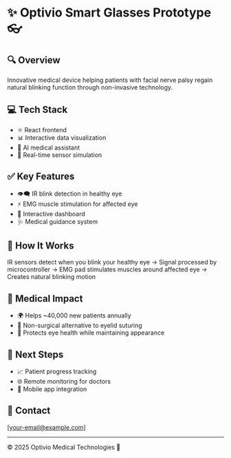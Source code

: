# ✨ Optivio Smart Glasses Prototype 👓

## 🔍 Overview
Innovative medical device helping patients with facial nerve palsy regain natural blinking function through non-invasive technology.

## 💻 Tech Stack
- ⚛️ React frontend
- 📊 Interactive data visualization
- 🤖 AI medical assistant
- 🔄 Real-time sensor simulation

## ✅ Key Features
- 👁️‍🗨️ IR blink detection in healthy eye
- ⚡ EMG muscle stimulation for affected eye
- 📱 Interactive dashboard
- 🩺 Medical guidance system

## 🧠 How It Works
IR sensors detect when you blink your healthy eye → Signal processed by microcontroller → EMG pad stimulates muscles around affected eye → Creates natural blinking motion

## 🏥 Medical Impact
- 🌍 Helps ~40,000 new patients annually
- 💉 Non-surgical alternative to eyelid suturing
- 👀 Protects eye health while maintaining appearance

## 🚀 Next Steps
- 📈 Patient progress tracking
- 🌐 Remote monitoring for doctors
- 📱 Mobile app integration

## 📧 Contact
[your-email@example.com]

---

© 2025 Optivio Medical Technologies 🔬
